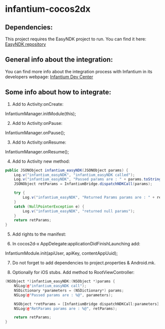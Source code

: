 infantium-cocos2dx
==================

Dependencies:
-------------

This project requires the EasyNDK project to run. You can find it here: [EasyNDK repository](https://github.com/vedi/EasyNDK>)

General info about the integration:
-----------------------------------

You can find more info about the integration process with Infantium in its developers webpage: [Infantium Dev Center](http://docs.infantium.com/walkthroughs/game_walkthrough.html)

Some info about how to integrate:
---------------------------------

1. Add to Activity:onCreate:

  InfantiumManager.initModule(this);

2. Add to Activity:onPause:

  InfantiumManager.onPause();

3. Add to Activity:onResume:

  InfantiumManager.onResume();

4. Add to Activity new method:

  ``````````````````java
  public JSONObject infantium_easyNDK(JSONObject params) {
      Log.v("infantium_easyNDK", "infantium_easyNDK called");
      Log.v("infantium_easyNDK", "Passed params are : " + params.toString());
      JSONObject retParams = InfantiumBridge.dispatchNDKCall(params);
  
      try {
          Log.v("infantium_easyNDK", "Returned Params params are : " + retParams.toString());
      }
      catch (NullPointerException e) {
          Log.v("infantium_easyNDK", "returned null params");
      }
      return retParams;
  }
  ``````````````````

5. Add rights to the manifest:

    <uses-permission android:name="android.permission.ACCESS_NETWORK_STATE"/>
    <uses-permission android:name="android.permission.INTERNET"/>

6. In cocos2d-x AppDelegate:applicationDidFinishLaunching add:

  InfantiumModule.init(apiUser, apiKey, contentAppUuid);

7. Do not forget to add dependencies to project.properties & Android.mk.

8. Optionally for iOS stubs. Add method to RootViewController:

  ``````````````````c++
  (NSObject *)infantium_easyNDK:(NSObject *)params {
      NSLog(@"infantium_easyNDK call");
      NSDictionary *parameters = (NSDictionary*) params;
      NSLog(@"Passed params are : %@", parameters);
  
      NSObject *retParams = [InfantiumBridge dispatchNDKCall:parameters];
      NSLog(@"RetParams params are : %@", retParams);
  
      return retParams;
  }
  ``````````````````
